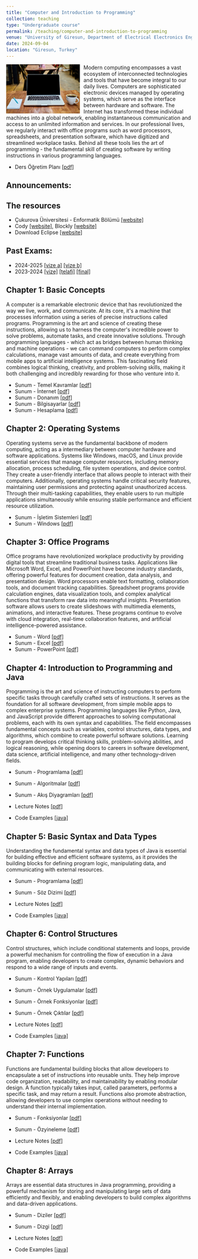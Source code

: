 ```yaml
---
title: "Computer and Introduction to Programming"
collection: teaching
type: "Undergraduate course"
permalink: /teaching/computer-and-introduction-to-programming
venue: "University of Giresun, Department of Electrical Electronics Engineering"
date: 2024-09-04
location: "Giresun, Turkey"
---
```


<img align="left" width="200" alt="computer and programming" src="/images/teaching/computer-and-programming.jpg" style="float: left; margin-right: 10px;"> Modern computing encompasses a vast ecosystem of interconnected technologies and tools that have become integral to our daily lives. Computers are sophisticated electronic devices managed by operating systems, which serve as the interface between hardware and software. The Internet has transformed these individual machines into a global network, enabling instantaneous communication and access to an unlimited information and services. In our professional lives, we regularly interact with office programs such as word processors, spreadsheets, and presentation software, which have digitized and streamlined workplace tasks. Behind all these tools lies the art of programming - the fundamental skill of creating software by writing instructions in various programming languages. 

* Ders Öğretim Planı <a href="../files/computer/Bolum_00_Ders_Ogretim_Planı.pdf">[pdf]</a>

Announcements:
---


The resources
---

* Çukurova Üniversitesi -  Enformatik Bölümü <a href="https://enformatik.cu.edu.tr/cu/Dersler/compulsory-courses/temel-bilgi-teknolojileri-kullanimi/">[website]</a>
* Cody <a href="https://f.eba.gov.tr/cody/">[website]</a>, Blockly <a href="https://blockly.games/">[website]</a>
* Download Eclipse <a href="https://www.eclipse.org/downloads/packages/installer">[website]</a>

Past Exams:
---

* 2024-2025 <a href="../files/computer/2024-2025-vize-a-cevaplar.pdf">[vize a]</a> <a href="../files/computer/2024-2025-vize-b-cevaplar.pdf">[vize b]</a>
* 2023-2024 <a href="../files/computer/2023-2024-vize-cevaplar.pdf">[vize]</a> <a href="../files/computer/2023-2024-telafi-cevaplar.pdf">[telafi]</a> <a href="../files/computer/2023-2024-final-cevaplar.pdf">[final]</a>

Chapter 1: Basic Concepts
---

A computer is a remarkable electronic device that has revolutionized the way we live, work, and communicate. At its core, it's a machine that processes information using a series of precise instructions called programs. Programming is the art and science of creating these instructions, allowing us to harness the computer's incredible power to solve problems, automate tasks, and create innovative solutions. Through programming languages - which act as bridges between human thinking and machine operations - we can command computers to perform complex calculations, manage vast amounts of data, and create everything from mobile apps to artificial intelligence systems. This fascinating field combines logical thinking, creativity, and problem-solving skills, making it both challenging and incredibly rewarding for those who venture into it.

* Sunum - Temel Kavramlar <a href="../files/computer/Bolum_01_Temel_kavramlar.pdf">[pdf]</a>
* Sunum - İnternet <a href="../files/computer/Bolum_01_Internet.pdf">[pdf]</a>
* Sunum - Donanım <a href="../files/computer/Bolum_01_Donanim.pdf">[pdf]</a>
* Sunum - Bilgisayarlar <a href="../files/java/slides/Bolum_01_Bilgisayarlar.pdf">[pdf]</a> 
* Sunum - Hesaplama <a href="../files/java/slides/Bolum_01_Hesaplama_Hesaplamali_Dusunme.pdf">[pdf]</a>

Chapter 2: Operating Systems
---

Operating systems serve as the fundamental backbone of modern computing, acting as a intermediary between computer hardware and software applications. Systems like Windows, macOS, and Linux provide essential services that manage computer resources, including memory allocation, process scheduling, file system operations, and device control. They create a user-friendly interface that allows people to interact with their computers. Additionally, operating systems handle critical security features, maintaining user permissions and protecting against unauthorized access. Through their multi-tasking capabilities, they enable users to run multiple applications simultaneously while ensuring stable performance and efficient resource utilization.

* Sunum - İşletim Sistemleri <a href="../files/computer/Bolum_02_İsletim_sistemleri.pdf">[pdf]</a>
* Sunum - Windows <a href="../files/computer/Bolum_02_Windows.pdf">[pdf]</a>

Chapter 3: Office Programs
---

Office programs have revolutionized workplace productivity by providing digital tools that streamline traditional business tasks. Applications like Microsoft Word, Excel, and PowerPoint have become industry standards, offering powerful features for document creation, data analysis, and presentation design. Word processors enable text formatting, collaboration tools, and document tracking capabilities. Spreadsheet programs provide calculation engines, data visualization tools, and complex analytical functions that transform raw data into meaningful insights. Presentation software allows users to create slideshows with multimedia elements, animations, and interactive features. These programs continue to evolve with cloud integration, real-time collaboration features, and artificial intelligence-powered assistance.

* Sunum - Word <a href="../files/computer/Bolum_03_Word.pdf">[pdf]</a>
* Sunum - Excel <a href="../files/computer/Bolum_03_Excel.pdf">[pdf]</a>
* Sunum - PowerPoint <a href="../files/computer/Bolum_03_PowerPoint.pdf">[pdf]</a>

Chapter 4: Introduction to Programming and Java
-----

Programming is the art and science of instructing computers to perform specific tasks through carefully crafted sets of instructions. It serves as the foundation for all software development, from simple mobile apps to complex enterprise systems. Programming languages like Python, Java, and JavaScript provide different approaches to solving computational problems, each with its own syntax and capabilities. The field encompasses fundamental concepts such as variables, control structures, data types, and algorithms, which combine to create powerful software solutions. Learning to program develops critical thinking skills, problem-solving abilities, and logical reasoning, while opening doors to careers in software development, data science, artificial intelligence, and many other technology-driven fields. 

* Sunum - Programlama <a href="../files/computer/Bolum_04_Programlama.pdf">[pdf]</a>
* Sunum - Algoritmalar <a href="../files/java/slides/Bolum_01_Algoritmalar.pdf">[pdf]</a>
* Sunum - Akış Diyagramları <a href="../files/java/slides/Bolum_01_Akis_Diyagramlari.pdf">[pdf]</a>

* Lecture Notes <a href="../files/java/Chapter_01_Introduction.pdf">[pdf]</a>
* Code Examples <a href="https://github.com/sercankulcu/object-oriented-programming-java/tree/main/Ders01/src">[java]</a>

Chapter 5: Basic Syntax and Data Types
-----

Understanding the fundamental syntax and data types of Java is essential for building effective and efficient software systems, as it provides the building blocks for defining program logic, manipulating data, and communicating with external resources.

* Sunum - Programlama <a href="../files/java/slides/Bolum_02_Programlama.pdf">[pdf]</a> 
* Sunum - Söz Dizimi <a href="../files/java/slides/Bolum_02_Soz_Dizimi_Kurallari.pdf">[pdf]</a> 

* Lecture Notes <a href="../files/java/Chapter_02_Basic_Syntax_and_Data_Types.pdf">[pdf]</a>
* Code Examples <a href="https://github.com/sercankulcu/object-oriented-programming-java/tree/main/Ders02/src">[java]</a>

Chapter 6: Control Structures
-----

Control structures, which include conditional statements and loops, provide a powerful mechanism for controlling the flow of execution in a Java program, enabling developers to create complex, dynamic behaviors and respond to a wide range of inputs and events.

* Sunum - Kontrol Yapıları <a href="../files/java/slides/Bolum_03_Kontrol_Yapilari.pdf">[pdf]</a> 
* Sunum - Örnek Uygulamalar <a href="../files/java/slides/Bolum_03_Ornekler.pdf">[pdf]</a> 
* Sunum - Örnek Fonksiyonlar <a href="../files/java/slides/Bolum_03_Ornek_Fonksiyonlar.pdf">[pdf]</a> 
* Sunum - Örnek Çıktılar <a href="../files/java/slides/Bolum_03_Ornek_Ciktilar.pdf">[pdf]</a> 

* Lecture Notes <a href="../files/java/Chapter_03_Control_Structures.pdf">[pdf]</a>
* Code Examples <a href="https://github.com/sercankulcu/object-oriented-programming-java/tree/main/Ders03/src">[java]</a>

Chapter 7: Functions
-----

Functions are fundamental building blocks that allow developers to encapsulate a set of instructions into reusable units. They help improve code organization, readability, and maintainability by enabling modular design. A function typically takes input, called parameters, performs a specific task, and may return a result. Functions also promote abstraction, allowing developers to use complex operations without needing to understand their internal implementation. 

* Sunum - Fonksiyonlar <a href="../files/java/slides/Bolum_03_Fonksiyonlar.pdf">[pdf]</a> 
* Sunum - Özyineleme <a href="../files/java/slides/Bolum_03_Ozyineleme.pdf">[pdf]</a> 

* Lecture Notes <a href="../files/java/Chapter_03_Control_Structures.pdf">[pdf]</a>
* Code Examples <a href="https://github.com/sercankulcu/object-oriented-programming-java/tree/main/Ders03/src">[java]</a>

Chapter 8: Arrays
-----

Arrays are essential data structures in Java programming, providing a powerful mechanism for storing and manipulating large sets of data efficiently and flexibly, and enabling developers to build complex algorithms and data-driven applications.

* Sunum - Diziler <a href="../files/java/slides/Bolum_05_Diziler.pdf">[pdf]</a> 
* Sunum - Dizgi <a href="../files/java/slides/Bolum_05_Dizgi.pdf">[pdf]</a> 

* Lecture Notes <a href="../files/java/Chapter_05_Arrays_And_Collections.pdf">[pdf]</a>
* Code Examples <a href="https://github.com/sercankulcu/object-oriented-programming-java/tree/main/Ders05/src">[java]</a>

